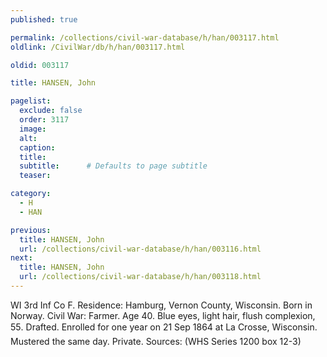 ```yaml
---
published: true

permalink: /collections/civil-war-database/h/han/003117.html
oldlink: /CivilWar/db/h/han/003117.html

oldid: 003117

title: HANSEN, John

pagelist:
  exclude: false
  order: 3117
  image: 
  alt:
  caption:
  title:
  subtitle:      # Defaults to page subtitle
  teaser:

category: 
  - H 
  - HAN

previous:
  title: HANSEN, John
  url: /collections/civil-war-database/h/han/003116.html  
next:
  title: HANSEN, John
  url: /collections/civil-war-database/h/han/003118.html   
---
```

WI 3rd Inf Co F. Residence: Hamburg, Vernon County, Wisconsin. Born in Norway. Civil War: Farmer. Age 40. Blue eyes, light hair, flush complexion, 5&#146;5&#148;. Drafted. Enrolled for one year on 21 Sep 1864 at La Crosse, Wisconsin. Mustered the same day. Private. Sources: (WHS Series 1200 box 12-3)